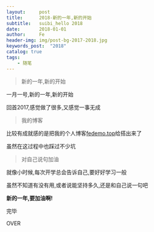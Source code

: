 ```yaml
---
layout:     post
title:      2018-新的一年,新的开始
subtitle:   suibi_hello 2018
date:       2018-01-01
author:     Fe
header-img: img/post-bg-2017-2018.jpg
keywords_post:  "2018"
catalog: true
tags:
    - 随笔
---
```


>新的一年,新的开始

一月一号,新的一年,新的开始  

回首2017,感觉做了很多,又感觉一事无成  

>我的博客

比较有成就感的是把我的个人博客<a href="https://fedemo.top/" target="view_window">fedemo.top</a>给搭出来了   

虽然在这过程中也踩过不少坑

>对自己说句加油

就像小时候,每次开学总会告诉自己,要好好学习一般  

虽然不知道有没有用,或者说能坚持多久,还是和自己说一句吧

**新的一年,要加油啊!**

完毕

OVER
